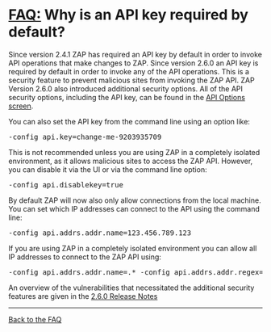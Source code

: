 # [FAQ:](FAQtoplevel) Why is an API key required by default?

Since version 2.4.1 ZAP has required an API key by default in order to invoke API operations that make changes to ZAP. Since version 2.6.0 an API key is required by default in order to invoke any of the API operations. This is a security feature to prevent malicious sites from invoking the ZAP API. ZAP Version 2.6.0 also introduced additional security options. All of the API security options, including the API key, can be found in the [API Options screen](https://github.com/zaproxy/zap-core-help/wiki/HelpUiDialogsOptionsApi).

You can also set the API key from the command line using an option like:
<pre>-config api.key=change-me-9203935709</pre>
This is not recommended unless you are using ZAP in a completely isolated environment, as it allows malicious sites to access the ZAP API. However, you can disable it via the UI or via the command line option:
<pre>-config api.disablekey=true</pre>
By default ZAP will now also only allow connections from the local machine. You can set which IP addresses can connect to the API using the command line:
<pre>-config api.addrs.addr.name=123.456.789.123</pre>
If you are using ZAP in a completely isolated environment you can allow all IP addresses to connect to the ZAP API using:
<pre>-config api.addrs.addr.name=.* -config api.addrs.addr.regex=true</pre>

An overview of the vulnerabilities that necessitated the additional security features are given in the [2.6.0 Release Notes](https://github.com/zaproxy/zap-core-help/wiki/HelpReleases2_6_0)

---

[Back to the FAQ](FAQtoplevel)
